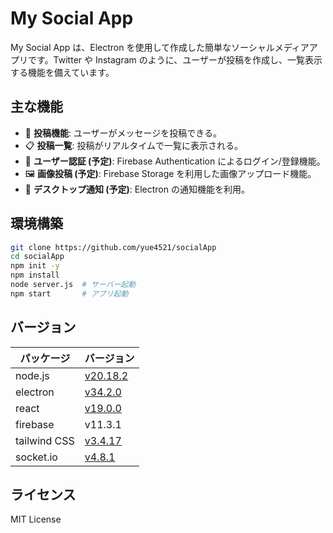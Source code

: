 # My Social App

My Social App は、Electron を使用して作成した簡単なソーシャルメディアアプリです。Twitter や Instagram のように、ユーザーが投稿を作成し、一覧表示する機能を備えています。

## 主な機能

- 📝 **投稿機能**: ユーザーがメッセージを投稿できる。
- 📋 **投稿一覧**: 投稿がリアルタイムで一覧に表示される。
- 🔐 **ユーザー認証 (予定)**: Firebase Authentication によるログイン/登録機能。
- 🖼️ **画像投稿 (予定)**: Firebase Storage を利用した画像アップロード機能。
- 🔔 **デスクトップ通知 (予定)**: Electron の通知機能を利用。

## 環境構築

```bash
git clone https://github.com/yue4521/socialApp
cd socialApp
npm init -y
npm install
node server.js  # サーバー起動
npm start       # アプリ起動
```

## バージョン

| パッケージ | バージョン |
| ---- | ---- |
| node.js | [v20.18.2](https://nodejs.org/ja/blog/release/v20.18.2) |
| electron | [v34.2.0](https://releases.electronjs.org/release/v34.2.0) | 
| react | [v19.0.0](https://ja.react.dev/blog/2024/12/05/react-19) | 
| firebase | v11.3.1 |
| tailwind CSS | [v3.4.17](https://v3.tailwindcss.com) |
| socket.io | [v4.8.1](https://socket.io/docs/v4/changelog/4.8.1) | 

## ライセンス

MIT License
